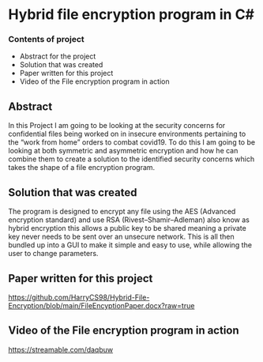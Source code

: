 # Hybrid file encryption program in C#


### Contents of project
- Abstract for the project
- Solution that was created
- Paper written for this project
- Video of the File encryption program in action



## Abstract
In this Project I am going to be looking at the security concerns for confidential files being worked on in insecure environments pertaining to the “work from home” orders to combat covid19. To do this I am going to be looking at both symmetric and asymmetric encryption and how he can combine them to create a solution to the identified security concerns which takes the shape of a file encryption program. 

## Solution that was created
The program is designed to encrypt any file using the AES (Advanced encryption standard) and use RSA (Rivest–Shamir–Adleman) also know as hybrid encryption this allows a public key to be shared meaning a private key never needs to be sent over an unsecure network. This is all then bundled up into a GUI to make it simple and easy to use, while allowing the user to change parameters.

 
## Paper written for this project
https://github.com/HarryCS98/Hybrid-File-Encryption/blob/main/FileEncyptionPaper.docx?raw=true


## Video of the File encryption program in action
https://streamable.com/daqbuw
